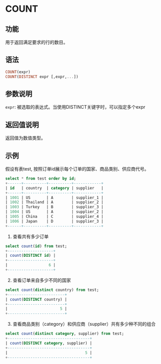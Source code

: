 
# COUNT

## 功能

用于返回满足要求的行的数目。

## 语法

```Haskell
COUNT(expr)
COUNT(DISTINCT expr [,expr,...])
```

## 参数说明

`expr`: 被选取的表达式。当使用DISTINCT关键字时，可以指定多个expr

## 返回值说明

返回值为数值类型。

## 示例

假设有表test, 按照订单id展示每个订单的国家、商品类别、供应商代号。

```sql
select * from test order by id;
+------+----------+----------+------------+
| id   | country  | category | supplier   |
+------+----------+----------+------------+
| 1001 | US       | A        | supplier_1 |
| 1002 | Thailand | A        | supplier_2 |
| 1003 | Turkey   | B        | supplier_3 |
| 1004 | US       | A        | supplier_2 |
| 1005 | China    | C        | supplier_4 |
| 1006 | Japan    | D        | supplier_3 |
+------+----------+----------+------------+
```

1. 查看共有多少订单

  ```sql
  select count(id) from test;
  +--------------------+
  | count(DISTINCT id) |
  +--------------------+
  |                  6 |
  +--------------------+
  ```

2. 查看订单来自多少不同的国家

  ```sql
  select count(distinct country) from test;
  +-------------------------+
  | count(DISTINCT country) |
  +-------------------------+
  |                       5 |
  +-------------------------+
  ```

3. 查看商品类别（category）和供应商（supplier）共有多少种不同的组合

  ```sql
  select count(distinct category, supplier) from test;
  +------------------------------------+
  | count(DISTINCT category, supplier) |
  +------------------------------------+
  |                                  5 |
  +------------------------------------+
  ```
